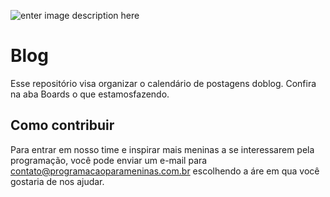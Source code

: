 ![enter image description here](http://www.girlsteachinggirlstocode.org/images/home/feature5.jpg)

# Blog

Esse repositório visa organizar o calendário de postagens doblog. Confira na aba Boards o que estamosfazendo.


## Como contribuir

Para entrar em nosso time e inspirar mais meninas a se interessarem pela programação, você pode enviar um e-mail para contato@programacaoparameninas.com.br escolhendo a áre em qua você gostaria de nos ajudar.
